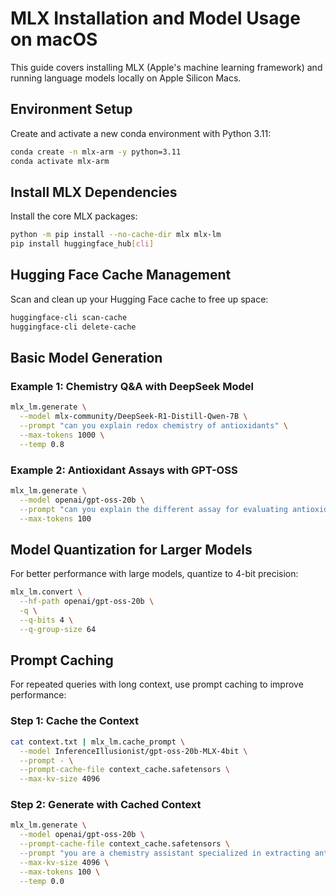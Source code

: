 # MLX Installation and Model Usage on macOS

This guide covers installing MLX (Apple's machine learning framework) and running language models locally on Apple Silicon Macs.

## Environment Setup

Create and activate a new conda environment with Python 3.11:

```bash
conda create -n mlx-arm -y python=3.11
conda activate mlx-arm
```

## Install MLX Dependencies

Install the core MLX packages:

```bash
python -m pip install --no-cache-dir mlx mlx-lm
pip install huggingface_hub[cli]
```

## Hugging Face Cache Management

Scan and clean up your Hugging Face cache to free up space:

```bash
huggingface-cli scan-cache
huggingface-cli delete-cache
```

## Basic Model Generation

### Example 1: Chemistry Q&A with DeepSeek Model

```bash
mlx_lm.generate \
  --model mlx-community/DeepSeek-R1-Distill-Qwen-7B \
  --prompt "can you explain redox chemistry of antioxidants" \
  --max-tokens 1000 \
  --temp 0.8
```

### Example 2: Antioxidant Assays with GPT-OSS

```bash
mlx_lm.generate \
  --model openai/gpt-oss-20b \
  --prompt "can you explain the different assay for evaluating antioxidants" \
  --max-tokens 100
```

## Model Quantization for Larger Models

For better performance with large models, quantize to 4-bit precision:

```bash
mlx_lm.convert \
  --hf-path openai/gpt-oss-20b \
  -q \
  --q-bits 4 \
  --q-group-size 64
```

## Prompt Caching

For repeated queries with long context, use prompt caching to improve performance:

### Step 1: Cache the Context

```bash
cat context.txt | mlx_lm.cache_prompt \
  --model InferenceIllusionist/gpt-oss-20b-MLX-4bit \
  --prompt - \
  --prompt-cache-file context_cache.safetensors \
  --max-kv-size 4096
```

### Step 2: Generate with Cached Context

```bash
mlx_lm.generate \
  --model openai/gpt-oss-20b \
  --prompt-cache-file context_cache.safetensors \
  --prompt "you are a chemistry assistant specialized in extracting antioxidant assay results. Use only the provided text. identify all chemical compounds only, please give as json of antioxidants and please do not add explain, save output as json file" \
  --max-kv-size 4096 \
  --max-tokens 100 \
  --temp 0.0
```

